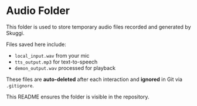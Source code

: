 # Audio Folder

This folder is used to store temporary audio files recorded and generated by Skuggi.

Files saved here include:
- `local_input.wav` from your mic
- `tts_output.mp3` for text-to-speech
- `demon_output.wav` processed for playback

These files are **auto-deleted** after each interaction and **ignored** in Git via `.gitignore`.

This README ensures the folder is visible in the repository.
